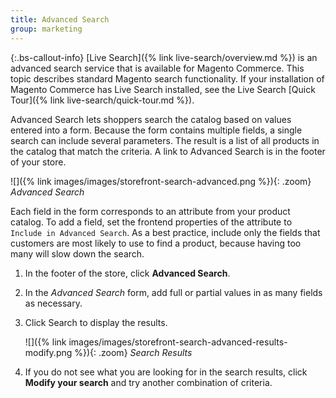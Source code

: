 ```yaml
---
title: Advanced Search
group: marketing
---
```


{:.bs-callout-info}
[Live Search]({% link live-search/overview.md %}) is an advanced search service that is available for Magento Commerce. This topic describes standard Magento search functionality. If your installation of Magento Commerce has Live Search installed, see the Live Search [Quick Tour]({% link live-search/quick-tour.md %}).

Advanced Search lets shoppers search the catalog based on values entered into a form. Because the form contains multiple fields, a single search can include several parameters. The result is a list of all products in the catalog that match the criteria. A link to Advanced Search is in the footer of your store.

![]({% link images/images/storefront-search-advanced.png %}){: .zoom}
_Advanced Search_

Each field in the form corresponds to an attribute from your product catalog. To add a field, set the frontend properties of the attribute to `Include in Advanced Search`. As a best practice, include only the fields that customers are most likely to use to find a product, because having too many will slow down the search.

1. In the footer of the store, click **Advanced Search**.

1. In the _Advanced Search_ form, add full or partial values in as many fields as necessary.

1. Click <span class="btn">Search</span> to display the results.

    ![]({% link images/images/storefront-search-advanced-results-modify.png %}){: .zoom}
    _Search Results_

1. If you do not see what you are looking for in the search results, click **Modify your search** and try another combination of criteria.
